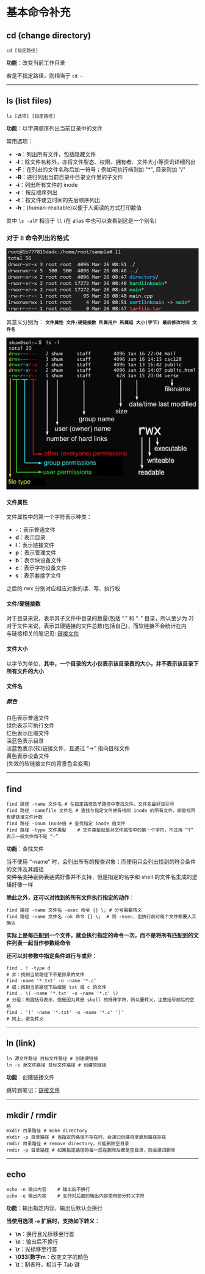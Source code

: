 # 基本命令补充
## cd (change directory)
``` Shell
cd [指定路径]
```

**功能**：改变当前工作目录  

若是不指定路径，则相当于 `cd ~`  

----------------

## ls (list files)
``` Shell
ls [选项] [指定路径]
```

**功能**：以字典顺序列出当前目录中的文件  

常用选项：  
* **-a**：列出所有文件，包括隐藏文件  
* **-l**：除文件名称外，亦将文件型态、权限、拥有者、文件大小等资讯详细列出  
* **-F**：在列出的文件名称后加一符号；例如可执行档则加 "*", 目录则加 "/"  
* **-R**：递归列出当前目录中目录文件里的子文件  
* **-i**：列出所有文件的 inode  
* **-r**：按反顺序列出  
* **-t**：按文件建立时间的先后顺序列出  
* **-h**：(human-readable)以便于人阅读的方式打印数值  

其中 `ls -alF` 相当于 `ll` (在 alias 中也可以查看到这是一个别名)  

### 对于 ll 命令列出的格式
![ll命令列出格式](../img/ll.png)  

其意义分别为： 
**`文件属性 文件/硬链接数 所属用户 所属组 大小(字节) 最后修改时间 文件名`**  

![ll命令详细意义](../img/ll-detail.jpg)

#### 文件属性
文件属性中的第一个字符表示种类：  
* **-**：表示普通文件  
* **d**：表示目录  
* **l**：表示链接文件  
* **p**：表示管理文件  
* **b**：表示块设备文件  
* **c**：表示字符设备文件  
* **s**：表示套接字文件  

之后的 rwx 分别对应相应对象的读、写、执行权  

#### 文件/硬链接数
对于目录来说，表示其子文件中目录的数量(包括 “.” 和 “..” 目录，所以至少为 2)  
对于文件来说，表示其硬链接的文件总数(包括自己)，而软链接不会统计在内  
与链接相关的笔记见: [链接文件](../5.文件与目录管理/链接文件.md) 

#### 文件大小
以字节为单位，**其中，一个目录的大小仅表示该目录表的大小，并不表示该目录下所有文件的大小**  

#### 文件名
##### 颜色
白色表示普通文件  
绿色表示可执行文件  
红色表示压缩文件  
深蓝色表示目录  
淡蓝色表示(软)链接文件，且通过 “->” 指向目标文件  
黄色表示设备文件  
(失效的软链接文件的背景色会变黑)  

-------------------

## find
``` Shell
find 路径 -name 文件名 # 在指定路径及子路径中查找文件，文件名最好加引号
find 路径 -samefile 文件名 # 查找与指定文件拥有相同 inode 的所有文件，即查找所有硬链接文件计数
find 路径 -inum inode值 # 查找指定 inode 值文件
find 路径 -type 文件类型    # 文件类型就是对文件属性中的第一个字符，不过用 “f” 表示一般文件而不是 “-”
```

**功能**：查找文件  

当不使用 “-name” 时，会列出所有的搜查对象；而使用只会列出找到的符合条件的文件及其路径  
~~文件名支持正则表达式~~好像并不支持，但是指定的名字和 shell 的文件名生成的逻辑好像一样  

**除此之外，还可以对找到的所有文件执行指定的动作**：  
``` Shell
find 路径 -name 文件名 -exec 命令 {} \; # 分号需要转义
find 路径 -name 文件名 -ok 命令 {} \;  # 同 -exec，但执行前对每个文件都要人工确认
```

**实际上是每匹配到一个文件，就会执行指定的命令一次，而不是将所有匹配到的文件列表一起当作参数给命令**  

**还可以对参数中指定条件进行与或非**：  
``` Shell
find . ! -type d    
# 非：找到当前路径下不是目录的文件  
find -name '*.txt' -o -name '*.c'  
# 或：找到当前路径下后缀是 txt 或 c 的文件
find . \( -name '*.txt' -o -name '*.c' \) 
# 分组：用圆括号表示，但是因为其是 shell 的特殊字符，所以要转义，注意括号前后的空格
find . '(' -name '*.txt' -o -name '*.c' ')' 
# 同上，避免转义
```

------------------

## ln (link)
``` Shell
ln 源文件路径 目标文件路径 # 创建硬链接
ln -s 源文件路径 目标文件路径 # 创建软链接
```

**功能**：创建链接文件  

跳转到笔记：[链接文件](/Linux/5.文件与目录管理/链接文件.md)

---------------------

## mkdir / rmdir
``` Shell
mkdir 目录路径 # make directory
mkdir -p 目录路径 # 当指定的路径不存在时，会递归创建目录直到路径存在
rmdir 目录路径 # remove directory，只能删除空目录
rmdir -p 目录路径 # 如果指定路径的每一层在删除后都是空目录，则会递归删除
```

--------------------
## echo
``` Shell
echo -n 输出内容    # 输出后不换行
echo -e 输出内容    # 支持对后面的输出内容使用部分转义字符
```

**功能**：输出指定内容，输出后默认会换行  

**当使用选项 `-e` 扩展时，支持如下转义**：  
* **\n**：换行且光标移至行首  
* **\c**：输出后不换行  
* **\r**：光标移至行首  
* **\033[数字m**：改变文字的颜色  
* **\t**：制表符，相当于 Tab 键  
